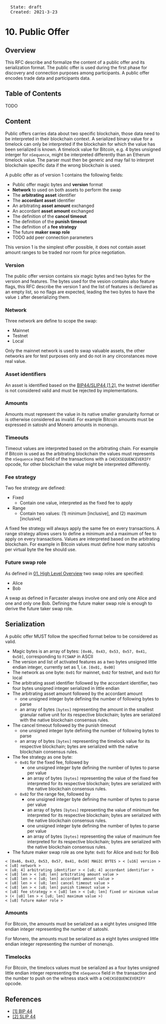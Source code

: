 <pre>
  State: draft
  Created: 2021-3-23
</pre>

# 10. Public Offer

## Overview

This RFC describe and formalize the content of a public offer and its serialization format. The public offer is used during the first phase for discovery and connection purposes among participants. A public offer encodes trade data and participants data.

## Table of Contents

TODO

## Content

Public offers carries data about two specific blockchain, those data need to be interpreted in their blockchain context. A serialized binary value for a timelock can only be interpreted if the blockchain for which the value has been serialized is known. A timelock value for Bitcoin, e.g. 4 bytes unsigned interger for `nSequence`, might be interpreted differently than an Etherum timelock value. The parser must then be generic and may fail to interpret blockchain specific data if the wrong blockchain is used.

A public offer as of version 1 contains the following fields:

 * Public offer magic bytes and **version** format
 * **Network** to used on both assets to perform the swap
 * The **arbitrating asset** identifier
 * The **accordant asset** identifier
 * An arbitrating **asset amount** exchanged
 * An accordant **asset amount** exchanged
 * The definition of the **cancel timeout**
 * The definition of the **punish timeout**
 * The definition of a **fee strategy**
 * The future **maker swap role**
 * TODO add peer connection parameters

This version 1 is the simplest offer possible, it does not contain asset amount ranges to be traded nor room for price negotiation.

### Version

The public offer version contains six magic bytes and two bytes for the version and features. The bytes used for the vesion contains also feature flags, this RFC describe the version 1 and the list of features is declared as an empty list, so no flags are expected, leading the two bytes to have the value `1` after deserializing them.

### Network

Three network are define to scope the swap:

 * Mainnet
 * Testnet
 * Local

Only the mainnet network is used to swap valuable assets, the other networks are for test purposes only and do not in any circonstances move real value.

### Asset identifiers

An asset is identified based on the [BIP44/SLIP44 [1,2]](#references), the testnet identifier is not considered valid and must be rejected by implementations.

### Amounts

Amounts must represent the value in its native smaller granularity format or is otherwise considered as invalid. For example Bitcoin amounts must be expressed in satoshi and Monero amounts in monerujo.

### Timeouts

Timeout values are interpreted based on the arbitrating chain. For example if Bitcoin is used as the arbitrating blockchain the values must represents the `nSequence` input field of the transactions with a `CHECKSEQUENCEVERIFY` opcode, for other blockchain the value might be interpreted differently.

### Fee strategy

Two fee strategy are defined:

 * Fixed
    * Contain one value, interpreted as the fixed fee to apply
 * Range
    * Contain two values: (1) minimum [inclusive], and (2) maximum [inclusive]

A fixed fee strategy will always apply the same fee on every transactions. A range strategy allows users to define a minimum and a maximum of fee to apply on every transactions. Values are interpreted based on the arbitrating blockchain. For example in Bitcoin values must define how many satoshis per virtual byte the fee should use.

### Future swap role

As defined in [01. High Level Overview](./01-high-level-overview.md) two swap roles are specified:

 * Alice
 * Bob

A swap as defined in Farcaster always involve one and only one Alice and one and only one Bob. Defining the future maker swap role is enough to derive the future taker swap role.

## Serialization

A public offer MUST follow the specified format below to be considered as valid.

 * Magic bytes is an array of bytes: `[0x46, 0x43, 0x53, 0x57, 0x41, 0x50]`, corresponding to `FCSWAP` in ASCII
 * The version and list of activated features as a two bytes unsigned little endian integer, currently set as 1, i.e. `[0x01, 0x00]`
 * The network as one byte: `0x01` for mainnet, `0x02` for testnet, and `0x03` for local
 * The arbitrating asset identifier followed by the accordant identifier, two four bytes unsigned integer serialized in little endian
 * The arbitrating asset amount followed by the accordant amount
    * one unsigned integer byte defining the number of following bytes to parse
    * an array of bytes `[bytes]` representing the amount in the smallest granular native unit for its respective blockchain; bytes are serialized with the native blockchain consensus rules.
 * The cancel timeout followed by the punish timeout
    * one unsigned integer byte defining the number of following bytes to parse
    * an array of bytes `[bytes]` representing the timelock value for its respective blockchain; bytes are serialized with the native blockchain consensus rules.
 * The fee strategy as one byte:
    * `0x01` for the fixed fee, followed by
        * one unsigned integer byte defining the number of bytes to parse per value
        * an array of bytes `[bytes]` representing the value of the fixed fee interpreted for its respective blockchain; bytes are serialized with the native blockchain consensus rules.
    * `0x02` for the range fee, followed by
        * one unsigned integer byte defining the number of bytes to parse per value
        * an array of bytes `[bytes]` representing the value of minimum fee interpreted for its respective blockchain; bytes are serialized with the native blockchain consensus rules.
        * one unsigned integer byte defining the number of bytes to parse per value
        * an array of bytes `[bytes]` representing the value of maximum fee interpreted for its respective blockchain; bytes are serialized with the native blockchain consensus rules.
 * The future maker swap role as one byte: `0x01` for Alice and `0x02` for Bob

```
< [0x46, 0x43, 0x53, 0x57, 0x41, 0x50] MAGIC BYTES > < [u16] version > < [u8] network >
< [u8; 4] arbitrating identifier > < [u8; 4] accordant identifier >
< [u8] len > < [u8; len] arbitrating amount value >
< [u8] len > < [u8; len] accordant amount value >
< [u8] len > < [u8; len] cancel timeout value >
< [u8] len > < [u8; len] punish timeout value >
< [u8] fee strategy > < [u8] len > < [u8; len] fixed or minimum value > (< [u8] len > < [u8; len] maximum value >)
< [u8] future maker role >
```

### Amounts

For Bitcoin, the amounts must be serialized as a eight bytes unsigned little endian integer representing the number of satoshi.

For Monero, the amounts must be serialized as a eight bytes unsigned little endian integer representing the number of monerujo.

### Timelocks

For Bitcoin, the timelocs values must be serialized as a four bytes unsigned little endian integer representing the `nSequence` field in the transaction and the number to push on the witness stack with a `CHECKSEQUENCEVERIFY` opcode.

## References

 * [[1] BIP 44](https://github.com/bitcoin/bips/blob/master/bip-0044.mediawiki)
 * [[2] SLIP 44](https://github.com/satoshilabs/slips/blob/master/slip-0044.md#slip-0044--registered-coin-types-for-bip-0044)
